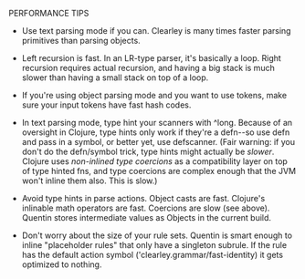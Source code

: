 PERFORMANCE TIPS

* Use text parsing mode if you can. Clearley is many times faster parsing primitives than parsing objects.

* Left recursion is fast. In an LR-type parser, it's basically a loop. Right recursion requires actual recursion, and having a big stack is much slower than having a small stack on top of a loop.

* If you're using object parsing mode and you want to use tokens, make sure your input tokens have fast hash codes. 

* In text parsing mode, type hint your scanners with ^long. Because of an oversight in Clojure, type hints only work if they're a defn--so use defn and pass in a symbol, or better yet, use defscanner. (Fair warning: if you don't do the defn/symbol trick, type hints might actually be *slower*. Clojure uses *non-inlined type coercions* as a compatibility layer on top of type hinted fns, and type coercions are complex enough that the JVM won't inline them also. This is slow.)

* Avoid type hints in parse actions. Object casts are fast. Clojure's inlinable math operators are fast. Coercions are slow (see above). Quentin stores intermediate values as Objects in the current build.

* Don't worry about the size of your rule sets. Quentin is smart enough to inline "placeholder rules" that only have a singleton subrule. If the rule has the default action symbol ('clearley.grammar/fast-identity) it gets optimized to nothing.